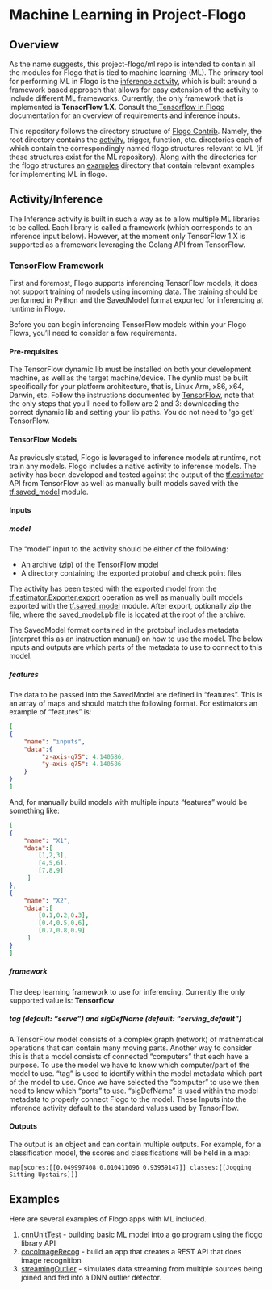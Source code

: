 # Machine Learning in Project-Flogo

## Overview

As the name suggests, this project-flogo/ml repo is intended to contain all the modules for Flogo that is tied to machine learning (ML).  The primary tool for performing ML in Flogo is the [inference activity](https://github.com/project-flogo/ml/tree/master/activity/inference), which is built around a framework based approach that allows for easy extension of the activity to include different ML frameworks.  Currently, the only framework that is implemented is __TensorFlow 1.X__.  Consult the[ Tensorflow in Flogo](https://tibcosoftware.github.io/flogo/development/flows/tensorflow/) documentation for an overview of requirements and inference inputs.

This repository follows the directory structure of [Flogo Contrib](https://github.com/project-flogo/contrib).  Namely, the root directory contains the [activity](https://github.com/project-flogo/ml/tree/master/activity), trigger, function, etc. directories each of which contain the correspondingly named flogo structures relevant to ML (if these structures exist for the ML repository).  Along with the directories for the flogo structures an [examples](https://github.com/project-flogo/ml/tree/master/examples) directory that contain relevant examples for implementing ML in flogo.

## Activity/Inference 
The Inference activity is built in such a way as to allow multiple ML libraries to be called.  Each library is called a framework (which corresponds to an inference input below).  However, at the moment only TensorFlow 1.X is supported as a framework leveraging the Golang API from TensorFlow.

### TensorFlow Framework

First and foremost, Flogo supports inferencing TensorFlow models, it does not support training of models using incoming data. The training should be performed in Python and the SavedModel format exported for inferencing at runtime in Flogo.

Before you can begin inferencing TensorFlow models within your Flogo Flows, you’ll need to consider a few requirements.

#### Pre-requisites

The TensorFlow dynamic lib must be installed on both your development machine, as well as the target machine/device. The dynlib must be built specifically for your platform architecture, that is, Linux Arm, x86, x64, Darwin, etc. Follow the instructions documented by [TensorFlow](https://www.tensorflow.org/install/install_go), note that the only steps that you'll need to follow are 2 and 3: downloading the correct dynamic lib and setting your lib paths. You do not need to 'go get' TensorFlow.

#### TensorFlow Models
As previously stated, Flogo is leveraged to inference models at runtime, not train any models. Flogo includes a native activity to inference models. The activity has been developed and tested against the output of the [tf.estimator](https://www.tensorflow.org/api_docs/python/tf/estimator) API from TensorFlow as well as manually built models saved with the [tf.saved_model](https://www.tensorflow.org/api_docs/python/tf/saved_model) module.

#### Inputs

##### model

The “model” input to the activity should be either of the following:

- An archive (zip) of the TensorFlow model
- A directory containing the exported protobuf and check point files

The activity has been tested with the exported model from the [tf.estimator.Exporter.export](https://www.tensorflow.org/api_docs/python/tf/estimator/Exporter) operation as well as manually built models exported with the [tf.saved_model](https://www.tensorflow.org/api_docs/python/tf/saved_model) module. After export, optionally zip the file, where the saved_model.pb file is located at the root of the archive.

The SavedModel format contained in the protobuf includes metadata (interpret this as an instruction manual) on how to use the model.  The below inputs and outputs are which parts of the metadata to use to connect to this model.

##### features

The data to be passed into the SavedModel are defined in “features”. This is an array of maps and should match the following format.  For estimators an example of “features” is:

```json
[
{
    "name": "inputs",
    "data":{
         "z-axis-q75": 4.140586,
         "y-axis-q75": 4.140586
    }
}
]
```
And, for manually build models with multiple inputs “features” would be something like:

```json
[
{
    "name": "X1",
    "data":[
        [1,2,3],
        [4,5,6],
        [7,8,9]
     ]
},
{
    "name": "X2",
    "data":[
        [0.1,0.2,0.3],
        [0.4,0.5,0.6],
        [0.7,0.8,0.9]
     ]
}
]
```

##### framework

The deep learning framework to use for inferencing. Currently the only supported value is: **Tensorflow**

##### tag (default: “serve”) and sigDefName (default: “serving_default”)

A TensorFlow model consists of a complex graph (network) of mathematical operations that can contain many moving parts.  Another way to consider this is that a model consists of connected “computers” that each have a purpose.   To use the model we have to know which computer/part of the model to use.  “tag” is used to identify within the model metadata which part of the model to use.  Once we have selected the “computer” to use we then need to know which “ports” to use.  “sigDefName” is used within the model metadata to properly connect Flogo to the model.  These Inputs into the inference activity default to the standard values used by TensorFlow.

#### Outputs

The output is an object and can contain multiple outputs. For example, for a classification model, the scores and classifications will be held in a map:

```golang
map[scores:[[0.049997408 0.010411096 0.93959147]] classes:[[Jogging Sitting Upstairs]]]
```


## Examples

Here are several examples of Flogo apps with ML included.

1. [cnnUnitTest](examples/cnnUnitTest) -  building basic ML model into a go program using the flogo library API
2. [cocoImageRecog](examples/cocoImageRecog) - build an app that creates a REST API that does image recognition
3. [streamingOutlier](examples/streamingOutlier) - simulates data streaming from multiple sources being joined and fed into a DNN outlier detector.



